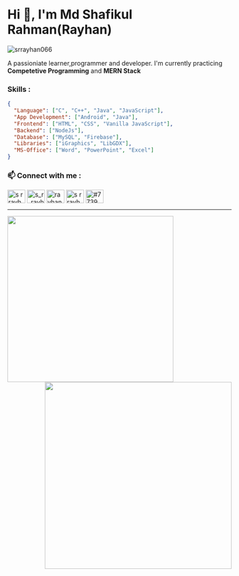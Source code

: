 

# Hi 👋, I'm Md Shafikul Rahman(Rayhan)
<p> <img src="https://komarev.com/ghpvc/?username=srrayhan066&label=Profile%20views&color=0e75b6&style=flat" alt="srrayhan066" /> </p>
A passioniate learner,programmer and developer. I'm currently practicing <b>Competetive Programming</b> and <b>MERN Stack</b>

### Skills :

```json
{
  "Language": ["C", "C++", "Java", "JavaScript"],
  "App Development": ["Android", "Java"],
  "Frontend": ["HTML", "CSS", "Vanilla JavaScript"],
  "Backend": ["NodeJs"],
  "Database": ["MySQL", "Firebase"],
  "Libraries": ["iGraphics", "LibGDX"],
  "MS-Office": ["Word", "PowerPoint", "Excel"]
}
```

<h3 align="left"> 📫 Connect with me :</h3>
<p align="left">

<a href="https://fb.com/s r rayhan" target="blank"><img align="center" src="https://raw.githubusercontent.com/rahuldkjain/github-profile-readme-generator/master/src/images/icons/Social/facebook.svg" alt="s r rayhan" height="30" width="40" /></a>
<a href="https://www.codechef.com/users/s_r_rayhan" target="blank"><img align="center" src="https://cdn.jsdelivr.net/npm/simple-icons@3.1.0/icons/codechef.svg" alt="s_r_rayhan" height="30" width="40" /></a>
<a href="https://codeforces.com/profile/rayhan66" target="blank"><img align="center" src="https://raw.githubusercontent.com/rahuldkjain/github-profile-readme-generator/master/src/images/icons/Social/codeforces.svg" alt="rayhan66" height="30" width="40" /></a>
<a href="https://auth.geeksforgeeks.org/user/s r rayhan" target="blank"><img align="center" src="https://raw.githubusercontent.com/rahuldkjain/github-profile-readme-generator/master/src/images/icons/Social/geeks-for-geeks.svg" alt="s r rayhan" height="30" width="40" /></a>
<a href="https://discord.gg/#7739" target="blank"><img align="center" src="https://raw.githubusercontent.com/rahuldkjain/github-profile-readme-generator/master/src/images/icons/Social/discord.svg" alt="#7739" height="30" width="40" /></a>
</p>


<hr>


<div>
<p align='center'>
<img  align="left" src="https://github-readme-stats-eight-theta.vercel.app/api/top-langs/?username=srrayhan066&layout=compact&langs_count=8&theme=algolia" width="373"/>
<img  align="right" src= "https://github-readme-stats.vercel.app/api?username=srrayhan066&count_private=true&show_icons=true&&theme=chartreuse-dark&include_all_commits=true%22%20" width="420"> 
</p>
</div>




